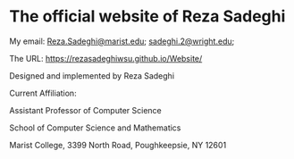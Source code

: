 # The official website of Reza Sadeghi

<!--- My emails: sadeghir@sacredheart.edu; rsadeghi@newhaven.edu; sadeghi.2@wright.edu; rsadeghi@bwh.harvard.edu; reza@knoesis.org; reza.sadeghi@imamreza.ac.ir --->
My email: Reza.Sadeghi@marist.edu; sadeghi.2@wright.edu;

<!--- The URLs: https://rezasadeghiwsu.github.io/Website/; http://www.wright.edu/~sadeghi.2/; http://knoesis.org/Reza --->
The URL: https://rezasadeghiwsu.github.io/Website/

Designed and implemented by Reza Sadeghi



Current Affiliation:

Assistant Professor of Computer Science

School of Computer Science and Mathematics

Marist College, 3399 North Road, Poughkeepsie, NY 12601


<!---
# Current Affiliation:

Visiting Assistant Professor of Computer Science

School of Computer Science & Engineering

Sacred Heart University, Fairfield, Connecticut 


# Current Affiliation:

Visiting Assistant Professor

Electrical & Computer Engineering and Computer Science Department

University of New Haven, West Haven, CT, USA



# Future Affiliation:

Assistant Professor of Computer Science

School of Computer Science & Engineering

Sacred Heart University, Fairfield, Connecticut 
--->
